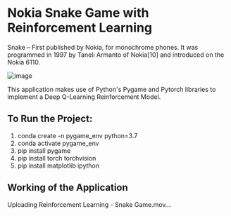 # Nokia Snake Game with Reinforcement Learning
Snake – First published by Nokia, for monochrome phones. It was programmed in 1997 by Taneli Armanto of Nokia[10] and introduced on the Nokia 6110.

![image](https://user-images.githubusercontent.com/89472841/196009178-180e840e-9fd8-40ae-bb36-620bbfc0db94.png)

This application makes use of Python's Pygame and Pytorch libraries to implement a Deep Q-Learning Reinforcement Model.

## To Run the Project:
1. conda create -n pygame_env python=3.7
2. conda activate pygame_env
3. pip install pygame
4. pip install torch torchvision
5. pip install matplotlib ipython

## Working of the Application
Uploading Reinforcement Learning - Snake Game.mov…
